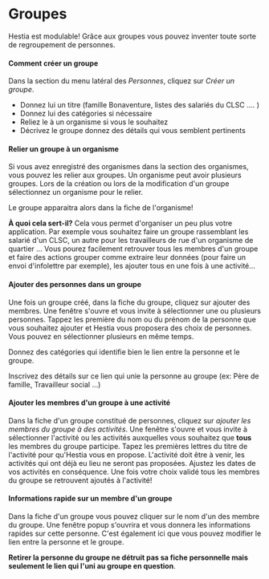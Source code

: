# Groupes

Hestia est modulable! Grâce aux groupes vous pouvez inventer toute sorte de regroupement de personnes. 

#### Comment créer un groupe

Dans la section du menu latéral des *Personnes*, cliquez sur *Créer un groupe*.

* Donnez lui un titre (famille Bonaventure, listes des salariés du CLSC .... )
* Donnez lui des catégories si nécessaire
* Reliez le à un organisme si vous le souhaitez
* Décrivez le groupe donnez des détails qui vous semblent pertinents


#### Relier un groupe à un organisme

Si vous avez enregistré des organismes dans la section des organismes, vous pouvez les relier aux groupes. Un organisme peut avoir plusieurs groupes. Lors de la création ou lors de la modification d'un groupe sélectionnez un organisme pour le relier. 

Le groupe apparaitra alors dans la fiche de l'organisme! 

**À quoi cela sert-il?** Cela vous permet d'organiser un peu plus votre application. Par exemple vous souhaitez faire un groupe rassemblant les salarié d'un CLSC, un autre pour les travailleurs de rue d'un organisme de quartier ... Vous pourez facilement retrouver tous les membres d'un groupe et faire des actions grouper comme extraire leur données (pour faire un envoi d'infolettre par exemple), les ajouter tous en une fois à une activité...

#### Ajouter des personnes dans un groupe

Une fois un groupe créé, dans la fiche du groupe, cliquez sur ajouter des membres. Une fenêtre s'ouvre et vous invite à sélectionner une ou plusieurs personnes. Tappez les première du nom ou du prénom de la personne que vous souhaitez ajouter et Hestia vous proposera des choix de personnes. Vous pouvez en sélectionner plusieurs en même temps. 

Donnez des catégories qui identifie bien le lien entre la personne et le groupe. 

Inscrivez des détails sur ce lien qui unie la personne au groupe (ex: Père de famille, Travailleur social ...)

#### Ajouter les membres d'un groupe à une activité

Dans la fiche d'un groupe constitué de personnes, cliquez sur *ajouter les membres du groupe à des activités*. Une fenêtre s'ouvre et vous invite à sélectionner l'activité ou les activités auxquelles vous souhaitez que **tous** les membres du groupe participe. Tapez les premières lettres du titre de l'activité pour qu'Hestia vous en propose. L'activité doit être à venir, les activités qui ont déjà eu lieu ne seront pas proposées. Ajustez les dates de vos activités en conséquence. Une fois votre choix validé tous les membres du groupe se retrouvent ajoutés à l'activité!


#### Informations rapide sur un membre d'un groupe

Dans la fiche d'un groupe vous pouvez cliquer sur le nom d'un des membre du groupe. Une fenêtre popup s'ouvrira et vous donnera les informations rapides sur cette personne. C'est également ici que vous pouvez modifier le lien entre la personne et le groupe. 

**Retirer la personne du groupe ne détruit pas sa fiche personnelle mais seulement le lien qui l'uni au groupe en question**.